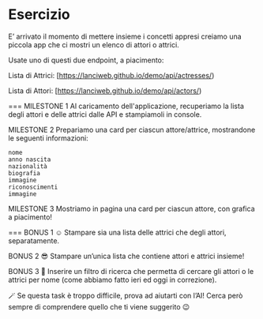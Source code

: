 Esercizio
===
E’ arrivato il momento di mettere insieme i concetti appresi creiamo una piccola app che ci mostri un elenco di attori o attrici.

Usate uno di questi due endpoint, a piacimento:

Lista di Attrici: [https://lanciweb.github.io/demo/api/actresses/)

Lista di Attori: [https://lanciweb.github.io/demo/api/actors/)

===
MILESTONE 1
Al caricamento dell'applicazione, recuperiamo la lista degli attori e delle attrici dalle API e stampiamoli in console.

MILESTONE 2
Prepariamo una card per ciascun attore/attrice, mostrandone le seguenti informazioni:

	nome
	anno nascita
	nazionalità
	biografia
	immagine
	riconoscimenti
	immagine

MILESTONE 3
Mostriamo in pagina una card per ciascun attore, con grafica a piacimento!

===
BONUS 1 ☺️
Stampare sia una lista delle attrici che degli attori, separatamente.

BONUS 2 😎
Stampare un’unica lista che contiene attori e attrici insieme!

BONUS 3 🤯
Inserire un filtro di ricerca che permetta di cercare gli attori o le attrici per nome (come abbiamo fatto ieri ed oggi in correzione).

🪄
Se questa task è troppo difficile, prova ad aiutarti con l’AI!
Cerca però sempre di comprendere quello che ti viene suggerito 😉
